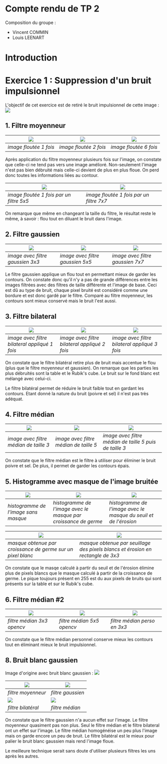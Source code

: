 # Compte rendu de TP 2

Composition du groupe : 
- Vincent COMMIN
- Louis LEENART

# Introduction

# Exercice 1 : Suppression d'un bruit impulsionnel

L'objectif de cet exercice est de retiré le bruit impulsionnel de cette image : ![](img/tp2/Rubiks_cube_L_impulse.png)

## 1. Filtre moyenneur
| ![](img/tp2/blured_1_3x3.png) | ![](img/tp2/blured_2_3x3.png) | ![](img/tp2/blured_6_3x3.png) |
| ----------------------------- | ----------------------------- | ----------------------------- |
| *image floutée 1 fois*        | *image floutée 2 fois*        | *image floutée 6 fois*        |

Après application du filtre moyenneur plusieurs fois sur l'image, on constate que celle-ci ne tend pas vers une image amélioré. Non-seulement l'image n'est pas bien débruité mais celle-ci devient de plus en plus floue. On perd donc toutes les informations liées au contour.

| ![](img/tp2/blured_1_5x5.png)            | ![](img/tp2/blured_1_7x7.png)            |
| ---------------------------------------- | ---------------------------------------- |
| *image floutée 1 fois par un filtre 5x5* | *image floutée 1 fois par un filtre 7x7* |

On remarque que même en changeant la taille du filtre, le résultat reste le même, à savoir : flou tout en diluant le bruit dans l'image.

## 2. Filtre gaussien

| ![](img/tp2/gaussian_1_3x3.png)  | ![](img/tp2/gaussian_1_3x3.png)  | ![](img/tp2/gaussian_1_3x3.png)  |
| -------------------------------- | -------------------------------- | -------------------------------- |
| *image avec filtre gaussien 3x3* | *image avec filtre gaussien 5x5* | *image avec filtre gaussien 7x7* |

Le filtre gaussien applique un flou tout en permettant mieux de garder les contours. On constate donc qu'il n'y a pas de grande différences entre les images filtrées avec des filtres de taille différente et l'image de base. Ceci est dû au type de bruit, chaque pixel bruité est considéré comme une bordure et est donc gardé par le filtre. Comparé au filtre moyenneur, les contours sont mieux conservé mais le bruit l'est aussi.

## 3. Filtre bilateral

| ![](img/tp2/bilateral_10_1.png)               | ![](img/tp2/bilateral_10_2.png)               | ![](img/tp2/bilateral_10_3.png)               |
| --------------------------------------------- | --------------------------------------------- | --------------------------------------------- |
| *image avec filtre bilateral appliqué 1 fois* | *image avec filtre bilateral appliqué 2 fois* | *image avec filtre bilateral appliqué 3 fois* |

On constate que le filtre bilatéral retire plus de bruit mais accentue le flou (plus que le filtre moyenneur et gaussien). On remarque que les parties les plus débruités sont la table et le Rubik's cube. Le bruit sur le fond blanc est mélangé avec celui-ci.

Le filtre bilatéral permet de réduire le bruit faible tout en gardant les contours. Etant donné la nature du bruit (poivre et sel) il n'est pas très adéquat.

## 4. Filtre médian


| ![](img/tp2/median_1_3.png)            | ![](img/tp2/median_1_5.png)            | ![](img/tp2/median_1_5-3.png)                           |
| -------------------------------------- | -------------------------------------- | ------------------------------------------------------- |
| *image avec filtre médian de taille 3* | *image avec filtre médian de taille 5* | *image avec filtre médian de taille 5 puis de taille 3* |

On constate que le filtre médian est le filtre à utiliser pour éliminer le bruit poivre et sel. De plus, il permet de garder les contours épais.

## 5. Histogramme avec masque de l'image bruitée

| ![](img/tp2/hist.png)                | ![](img/tp2/hist_with_mask.png)                                 | ![](img/tp2/hist_with_mask_erode.png)                            |
| ------------------------------------ | --------------------------------------------------------------- | ---------------------------------------------------------------- |
| *histogramme de l'image sans masque* | *histogramme de l'image avec le masque par croissance de germe* | *histogramme de l'image avec le masque du seuil et de l'érosion* |

| ![](img/tp2/mask_floodfill.png)                             | ![](img/tp2/mask_thresh.png)                                                    |
| ----------------------------------------------------------- | ------------------------------------------------------------------------------- |
| *masque obtenue par croissance de germe sur un pixel blanc* | *masque obtenue par seuillage des pixels blancs et érosion en rectangle de 3x3* |

On constate que le masqe calculé à partir du seuil et de l'érosion élimine plus de pixels blancs que le masque calculé à partir de la croissance de germe. Le pique toujours présent en 255 est du aux pixels de bruits qui sont présents sur la table et sur le Rubik's cube.

## 6. Filtre médian #2 

| ![](img/tp2/median_1_3.png) | ![](img/tp2/median_1_5.png) | ![](img/tp2/median_blur_perso.png) |
| --------------------------- | --------------------------- | ---------------------------------- |
| *filtre médian 3x3 opencv*  | *filtre médian 5x5 opencv*  | *filtre médian perso en 3x3*       |

On constate que le filtre médian personnel conserve mieux les contours tout en éliminant mieux le bruit impulsionnel.

## 8. Bruit blanc gaussien

Image d'origine avec bruit blanc gaussien : ![](img/tp2/Rubiks_cube_R_gaussian.png)

| ![](img/tp2/blured.png)    | ![](img/tp2/gaussian.png) |
| -------------------------- | ------------------------- |
| *filtre moyenneur*         | *filtre gaussien*         |
| ![](img/tp2/bilateral.png) | ![](img/tp2/median.png)   |
| *filtre bilatéral*         | *filtre médian*           |

On constate que le filtre gaussien n'a aucun effet sur l'image. Le filtre moyenneur quasiment pas non plus. Seul le filtre médian et le filtre bilateral ont un effet sur l'image. Le filtre médian homogénéise un peu plus l'image mais on garde encore un peu de bruit. Le filtre bilatéral est le mieux pour palier le bruit blanc gaussien mais rend l'image floue. 

Le meilleure technique serait sans doute d'utiliser plusieurs filtres les uns après les autres.